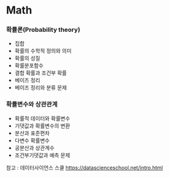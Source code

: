 # Math

### 확률론(Probability theory)
* 집합
* 확률의 수학적 정의와 의미
* 확률의 성질
* 확률분포함수
* 결합 확률과 조건부 확률
* 베이즈 정리
* 베이즈 정리와 분류 문제

### 확률변수와 상관관계
* 확률적 데이터와 확률변수
* 기댓값과 확률변수의 변환
* 분산과 표준편차
* 다변수 확률변수
* 공분산과 상관계수
* 조건부기댓값과 예측 문제

참고 : 데이터사이언스 스쿨 https://datascienceschool.net/intro.html
